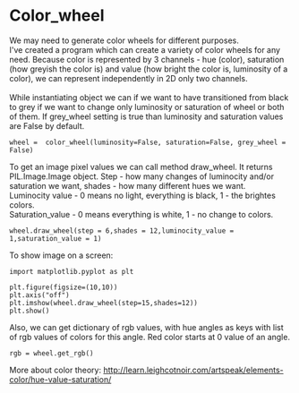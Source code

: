 # Color_wheel

We may need to generate color wheels for different purposes.<br>
I've created a program which can create a variety of color wheels for any need. Because color is represented by 3 channels - hue (color), saturation (how greyish the color is) and value (how bright the color is, luminosity of a color), we can represent independently in 2D only two channels. <br>
<br>
While instantiating object we can if we want to have transitioned from black to grey if we want to change only luminosity or saturation of wheel or both of them. If grey_wheel setting is true than luminosity and saturation values are False by default.
```
wheel =  color_wheel(luminosity=False, saturation=False, grey_wheel = False)
```
To get an image pixel values we can call method draw_wheel. It returns PIL.Image.Image object. Step - how many changes of luminocity and/or saturation we want, shades - how many different hues we want. <br>
Luminocity value - 0 means no light, everything is black, 1 - the brightes colors. <br>
Saturation_value - 0 means everything is white, 1 - no change to colors.
```
wheel.draw_wheel(step = 6,shades = 12,luminocity_value = 1,saturation_value = 1)
```
To show image on a screen:
```
import matplotlib.pyplot as plt 

plt.figure(figsize=(10,10))
plt.axis("off")
plt.imshow(wheel.draw_wheel(step=15,shades=12))
plt.show()
```
Also, we can get dictionary of rgb values, with hue angles as keys with list of rgb values of colors for this angle. Red color starts at 0 value of an angle.
```
rgb = wheel.get_rgb()
```
More about color theory:  http://learn.leighcotnoir.com/artspeak/elements-color/hue-value-saturation/
